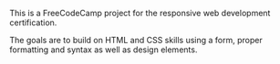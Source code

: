 This is a FreeCodeCamp project for the responsive web development certification. 

The goals are to build on HTML and CSS skills using a form, proper formatting and syntax as well as design elements.